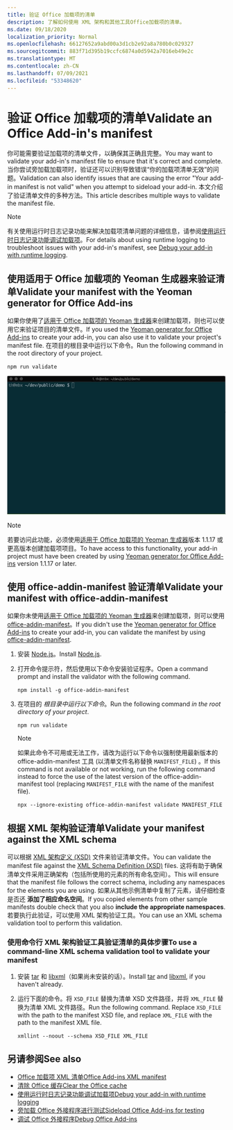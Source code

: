 ```yaml
---
title: 验证 Office 加载项的清单
description: 了解如何使用 XML 架构和其他工具Office加载项的清单。
ms.date: 09/18/2020
localization_priority: Normal
ms.openlocfilehash: 66127652a9abd00a3d1cb2e92a8a780b0c029327
ms.sourcegitcommit: 883f71d395b19ccfc6874a0d5942a7016eb49e2c
ms.translationtype: MT
ms.contentlocale: zh-CN
ms.lasthandoff: 07/09/2021
ms.locfileid: "53348620"
---
```

# <a name="validate-an-office-add-ins-manifest"></a><span data-ttu-id="b462a-103">验证 Office 加载项的清单</span><span class="sxs-lookup"><span data-stu-id="b462a-103">Validate an Office Add-in's manifest</span></span>

<span data-ttu-id="b462a-104">你可能需要验证加载项的清单文件，以确保其正确且完整。</span><span class="sxs-lookup"><span data-stu-id="b462a-104">You may want to validate your add-in's manifest file to ensure that it's correct and complete.</span></span> <span data-ttu-id="b462a-105">当你尝试旁加载加载项时，验证还可以识别导致错误“你的加载项清单无效”的问题。</span><span class="sxs-lookup"><span data-stu-id="b462a-105">Validation can also identify issues that are causing the error "Your add-in manifest is not valid" when you attempt to sideload your add-in.</span></span> <span data-ttu-id="b462a-106">本文介绍了验证清单文件的多种方法。</span><span class="sxs-lookup"><span data-stu-id="b462a-106">This article describes multiple ways to validate the manifest file.</span></span>

> [!NOTE]
> <span data-ttu-id="b462a-107">有关使用运行时日志记录功能来解决加载项清单问题的详细信息，请参阅[使用运行时日志记录功能调试加载项](runtime-logging.md)。</span><span class="sxs-lookup"><span data-stu-id="b462a-107">For details about using runtime logging to troubleshoot issues with your add-in's manifest, see [Debug your add-in with runtime logging](runtime-logging.md).</span></span>

## <a name="validate-your-manifest-with-the-yeoman-generator-for-office-add-ins"></a><span data-ttu-id="b462a-108">使用适用于 Office 加载项的 Yeoman 生成器来验证清单</span><span class="sxs-lookup"><span data-stu-id="b462a-108">Validate your manifest with the Yeoman generator for Office Add-ins</span></span>

<span data-ttu-id="b462a-109">如果你使用了[适用于 Office 加载项的 Yeoman 生成器](https://www.npmjs.com/package/generator-office)来创建加载项，则也可以使用它来验证项目的清单文件。</span><span class="sxs-lookup"><span data-stu-id="b462a-109">If you used the [Yeoman generator for Office Add-ins](https://www.npmjs.com/package/generator-office) to create your add-in, you can also use it to validate your project's manifest file.</span></span> <span data-ttu-id="b462a-110">在项目的根目录中运行以下命令。</span><span class="sxs-lookup"><span data-stu-id="b462a-110">Run the following command in the root directory of your project.</span></span>

```command&nbsp;line
npm run validate
```

![动态 GIF，显示 Yo Office验证程序在命令行中运行并生成显示"验证通过"的结果。](../images/yo-office-validator.gif)

> [!NOTE]
> <span data-ttu-id="b462a-112">若要访问此功能，必须使用[适用于 Office 加载项的 Yeoman 生成器](https://www.npmjs.com/package/generator-office)版本 1.1.17 或更高版本创建加载项项目。</span><span class="sxs-lookup"><span data-stu-id="b462a-112">To have access to this functionality, your add-in project must have been created by using [Yeoman generator for Office Add-ins](https://www.npmjs.com/package/generator-office) version 1.1.17 or later.</span></span>

## <a name="validate-your-manifest-with-office-addin-manifest"></a><span data-ttu-id="b462a-113">使用 office-addin-manifest 验证清单</span><span class="sxs-lookup"><span data-stu-id="b462a-113">Validate your manifest with office-addin-manifest</span></span>

<span data-ttu-id="b462a-114">如果你未使用[适用于 Office 加载项的 Yeoman 生成器](https://www.npmjs.com/package/generator-office)来创建加载项，则可以使用 [office-addin-manifest](https://www.npmjs.com/package/office-addin-manifest)。</span><span class="sxs-lookup"><span data-stu-id="b462a-114">If you didn't use the [Yeoman generator for Office Add-ins](https://www.npmjs.com/package/generator-office) to create your add-in, you can validate the manifest by using [office-addin-manifest](https://www.npmjs.com/package/office-addin-manifest).</span></span>

1. <span data-ttu-id="b462a-115">安装 [Node.js](https://nodejs.org/download/)。</span><span class="sxs-lookup"><span data-stu-id="b462a-115">Install [Node.js](https://nodejs.org/download/).</span></span>

1. <span data-ttu-id="b462a-116">打开命令提示符，然后使用以下命令安装验证程序。</span><span class="sxs-lookup"><span data-stu-id="b462a-116">Open a command prompt and install the validator with the following command.</span></span>

    ```command&nbsp;line
    npm install -g office-addin-manifest
    ```

1. <span data-ttu-id="b462a-117">在项目的 *根目录中运行以下命令*。</span><span class="sxs-lookup"><span data-stu-id="b462a-117">Run the following command *in the root directory of your project*.</span></span>

    ```command&nbsp;line
    npm run validate
    ```

    > [!NOTE]
    > <span data-ttu-id="b462a-118">如果此命令不可用或无法工作，请改为运行以下命令以强制使用最新版本的 office-addin-manifest 工具 (以清单文件名称替换 `MANIFEST_FILE`) 。</span><span class="sxs-lookup"><span data-stu-id="b462a-118">If this command is not available or not working, run the following command instead to force the use of the latest version of the office-addin-manifest tool (replacing `MANIFEST_FILE` with the name of the manifest file).</span></span>
    >
    > ```command&nbsp;line
    > npx --ignore-existing office-addin-manifest validate MANIFEST_FILE
    > ```

## <a name="validate-your-manifest-against-the-xml-schema"></a><span data-ttu-id="b462a-119">根据 XML 架构验证清单</span><span class="sxs-lookup"><span data-stu-id="b462a-119">Validate your manifest against the XML schema</span></span>

<span data-ttu-id="b462a-120">可以根据 [XML 架构定义 (XSD)](/openspecs/office_file_formats/ms-owemxml/c6a06390-34b8-4b42-82eb-b28be12494a8) 文件来验证清单文件。</span><span class="sxs-lookup"><span data-stu-id="b462a-120">You can validate the manifest file against the [XML Schema Definition (XSD)](/openspecs/office_file_formats/ms-owemxml/c6a06390-34b8-4b42-82eb-b28be12494a8) files.</span></span> <span data-ttu-id="b462a-121">这将有助于确保清单文件采用正确架构（包括所使用的元素的所有命名空间）。</span><span class="sxs-lookup"><span data-stu-id="b462a-121">This will ensure that the manifest file follows the correct schema, including any namespaces for the elements you are using.</span></span> <span data-ttu-id="b462a-122">如果从其他示例清单中复制了元素，请仔细检查是否还 **添加了相应命名空间**。</span><span class="sxs-lookup"><span data-stu-id="b462a-122">If you copied elements from other sample manifests double check that you also **include the appropriate namespaces**.</span></span> <span data-ttu-id="b462a-123">若要执行此验证，可以使用 XML 架构验证工具。</span><span class="sxs-lookup"><span data-stu-id="b462a-123">You can use an XML schema validation tool to perform this validation.</span></span>

### <a name="to-use-a-command-line-xml-schema-validation-tool-to-validate-your-manifest"></a><span data-ttu-id="b462a-124">使用命令行 XML 架构验证工具验证清单的具体步骤</span><span class="sxs-lookup"><span data-stu-id="b462a-124">To use a command-line XML schema validation tool to validate your manifest</span></span>

1. <span data-ttu-id="b462a-125">安装 [tar](https://www.gnu.org/software/tar/) 和 [libxml](http://xmlsoft.org/FAQ.html)（如果尚未安装的话）。</span><span class="sxs-lookup"><span data-stu-id="b462a-125">Install [tar](https://www.gnu.org/software/tar/) and [libxml](http://xmlsoft.org/FAQ.html), if you haven't already.</span></span>

1. <span data-ttu-id="b462a-p104">运行下面的命令。将 `XSD_FILE` 替换为清单 XSD 文件路径，并将 `XML_FILE` 替换为清单 XML 文件路径。</span><span class="sxs-lookup"><span data-stu-id="b462a-p104">Run the following command. Replace `XSD_FILE` with the path to the manifest XSD file, and replace `XML_FILE` with the path to the manifest XML file.</span></span>

    ```command&nbsp;line
    xmllint --noout --schema XSD_FILE XML_FILE
    ```

## <a name="see-also"></a><span data-ttu-id="b462a-128">另请参阅</span><span class="sxs-lookup"><span data-stu-id="b462a-128">See also</span></span>

- [<span data-ttu-id="b462a-129">Office 加载项 XML 清单</span><span class="sxs-lookup"><span data-stu-id="b462a-129">Office Add-ins XML manifest</span></span>](../develop/add-in-manifests.md)
- [<span data-ttu-id="b462a-130">清除 Office 缓存</span><span class="sxs-lookup"><span data-stu-id="b462a-130">Clear the Office cache</span></span>](clear-cache.md)
- [<span data-ttu-id="b462a-131">使用运行时日志记录功能调试加载项</span><span class="sxs-lookup"><span data-stu-id="b462a-131">Debug your add-in with runtime logging</span></span>](runtime-logging.md)
- [<span data-ttu-id="b462a-132">旁加载 Office 外接程序进行测试</span><span class="sxs-lookup"><span data-stu-id="b462a-132">Sideload Office Add-ins for testing</span></span>](sideload-office-add-ins-for-testing.md)
- [<span data-ttu-id="b462a-133">调试 Office 外接程序</span><span class="sxs-lookup"><span data-stu-id="b462a-133">Debug Office Add-ins</span></span>](debug-add-ins-using-f12-developer-tools-on-windows-10.md)
